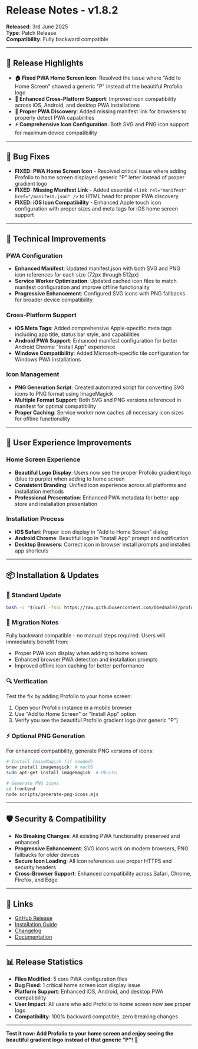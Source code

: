 # Release Notes - v1.8.2

**Released**: 3rd June 2025  
**Type**: Patch Release  
**Compatibility**: Fully backward compatible

---

## 🎯 **Release Highlights**

- **🏠 Fixed PWA Home Screen Icon**: Resolved the issue where "Add to Home Screen" showed a generic "P" instead of the beautiful Profolio logo
- **📱 Enhanced Cross-Platform Support**: Improved icon compatibility across iOS, Android, and desktop PWA installations
- **🔗 Proper PWA Discovery**: Added missing manifest link for browsers to properly detect PWA capabilities
- **⚡ Comprehensive Icon Configuration**: Both SVG and PNG icon support for maximum device compatibility

---

## 🐛 **Bug Fixes**

- **FIXED: PWA Home Screen Icon** - Resolved critical issue where adding Profolio to home screen displayed generic "P" letter instead of proper gradient logo
- **FIXED: Missing Manifest Link** - Added essential `<link rel="manifest" href="/manifest.json" />` to HTML head for proper PWA discovery
- **FIXED: iOS Icon Compatibility** - Enhanced Apple touch icon configuration with proper sizes and meta tags for iOS home screen support

---

## 🔧 **Technical Improvements**

### PWA Configuration
- **Enhanced Manifest**: Updated manifest.json with both SVG and PNG icon references for each size (72px through 512px)
- **Service Worker Optimization**: Updated cached icon files to match manifest configuration and improve offline functionality
- **Progressive Enhancement**: Configured SVG icons with PNG fallbacks for broader device compatibility

### Cross-Platform Support
- **iOS Meta Tags**: Added comprehensive Apple-specific meta tags including app title, status bar style, and capabilities
- **Android PWA Support**: Enhanced manifest configuration for better Android Chrome "Install App" experience  
- **Windows Compatibility**: Added Microsoft-specific tile configuration for Windows PWA installations

### Icon Management
- **PNG Generation Script**: Created automated script for converting SVG icons to PNG format using ImageMagick
- **Multiple Format Support**: Both SVG and PNG versions referenced in manifest for optimal compatibility
- **Proper Caching**: Service worker now caches all necessary icon sizes for offline functionality

---

## 🎨 **User Experience Improvements**

### Home Screen Experience
- **Beautiful Logo Display**: Users now see the proper Profolio gradient logo (blue to purple) when adding to home screen
- **Consistent Branding**: Unified icon experience across all platforms and installation methods
- **Professional Presentation**: Enhanced PWA metadata for better app store and installation presentation

### Installation Process
- **iOS Safari**: Proper icon display in "Add to Home Screen" dialog
- **Android Chrome**: Beautiful logo in "Install App" prompt and notification
- **Desktop Browsers**: Correct icon in browser install prompts and installed app shortcuts

---

## 📦 **Installation & Updates**

### 🚀 **Standard Update**
```bash
bash -c "$(curl -fsSL https://raw.githubusercontent.com/Obednal97/profolio/main/install-or-update.sh)"
```

### 🔄 **Migration Notes**
Fully backward compatible - no manual steps required. Users will immediately benefit from:
- Proper PWA icon display when adding to home screen
- Enhanced browser PWA detection and installation prompts
- Improved offline icon caching for better performance

### 🔍 **Verification**
Test the fix by adding Profolio to your home screen:
1. Open your Profolio instance in a mobile browser
2. Use "Add to Home Screen" or "Install App" option
3. Verify you see the beautiful Profolio gradient logo (not generic "P")

### ⚡ **Optional PNG Generation**
For enhanced compatibility, generate PNG versions of icons:
```bash
# Install ImageMagick (if needed)
brew install imagemagick  # macOS
sudo apt-get install imagemagick  # Ubuntu

# Generate PNG icons
cd frontend
node scripts/generate-png-icons.mjs
```

---

## 🛡️ **Security & Compatibility**

- **No Breaking Changes**: All existing PWA functionality preserved and enhanced
- **Progressive Enhancement**: SVG icons work on modern browsers, PNG fallbacks for older devices
- **Secure Icon Loading**: All icon references use proper HTTPS and security headers
- **Cross-Browser Support**: Enhanced compatibility across Safari, Chrome, Firefox, and Edge

---

## 🔗 **Links**
- [GitHub Release](https://github.com/Obednal97/profolio/releases/tag/v1.8.2)
- [Installation Guide](../../../README.md)
- [Changelog](../../../CHANGELOG.md)
- [Documentation](../../../docs/)

---

## 📊 **Release Statistics**
- **Files Modified**: 5 core PWA configuration files
- **Bug Fixed**: 1 critical home screen icon display issue
- **Platform Support**: Enhanced iOS, Android, and desktop PWA compatibility
- **User Impact**: All users who add Profolio to home screen now see proper logo
- **Compatibility**: 100% backward compatible, zero breaking changes

---

**Test it now: Add Profolio to your home screen and enjoy seeing the beautiful gradient logo instead of that generic "P"!** 🎉 
